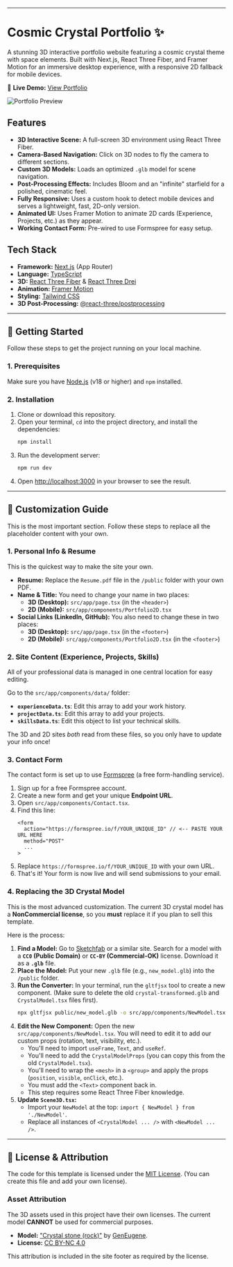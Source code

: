
-----

# Cosmic Crystal Portfolio ✨

A stunning 3D interactive portfolio website featuring a cosmic crystal theme with space elements. Built with Next.js, React Three Fiber, and Framer Motion for an immersive desktop experience, with a responsive 2D fallback for mobile devices.

🌟 **Live Demo:** [View Portfolio](https://jaikansalportfolio.vercel.app)

![Portfolio Preview](https://via.placeholder.com/800x400/0f172a/06b6d4?text=3D+Crystal+Portfolio)

## Features

  * **3D Interactive Scene:** A full-screen 3D environment using React Three Fiber.
  * **Camera-Based Navigation:** Click on 3D nodes to fly the camera to different sections.
  * **Custom 3D Models:** Loads an optimized `.glb` model for scene navigation.
  * **Post-Processing Effects:** Includes Bloom and an "infinite" starfield for a polished, cinematic feel.
  * **Fully Responsive:** Uses a custom hook to detect mobile devices and serves a lightweight, fast, 2D-only version.
  * **Animated UI:** Uses Framer Motion to animate 2D cards (Experience, Projects, etc.) as they appear.
  * **Working Contact Form:** Pre-wired to use Formspree for easy setup.

## Tech Stack

  * **Framework:** [Next.js](https://nextjs.org/) (App Router)
  * **Language:** [TypeScript](https://www.typescriptlang.org/)
  * **3D:** [React Three Fiber](https://docs.pmnd.rs/react-three-fiber) & [React Three Drei](https://github.com/pmndrs/drei)
  * **Animation:** [Framer Motion](https://www.framer.com/motion/)
  * **Styling:** [Tailwind CSS](https://tailwindcss.com/)
  * **3D Post-Processing:** [@react-three/postprocessing](https://github.com/pmndrs/postprocessing)

-----

## 🚀 Getting Started

Follow these steps to get the project running on your local machine.

### 1\. Prerequisites

Make sure you have [Node.js](https://nodejs.org/) (v18 or higher) and `npm` installed.

### 2\. Installation

1.  Clone or download this repository.
2.  Open your terminal, `cd` into the project directory, and install the dependencies:
    ```bash
    npm install
    ```
3.  Run the development server:
    ```bash
    npm run dev
    ```
4.  Open [http://localhost:3000](http://localhost:3000) in your browser to see the result.

-----

## 🎨 Customization Guide

This is the most important section. Follow these steps to replace all the placeholder content with your own.

### 1\. Personal Info & Resume

This is the quickest way to make the site your own.

  * **Resume:** Replace the `Resume.pdf` file in the `/public` folder with your own PDF.
  * **Name & Title:** You need to change your name in two places:
      * **3D (Desktop):** `src/app/page.tsx` (in the `<header>`)
      * **2D (Mobile):** `src/app/components/Portfolio2D.tsx`
  * **Social Links (LinkedIn, GitHub):** You also need to change these in two places:
      * **3D (Desktop):** `src/app/page.tsx` (in the `<footer>`)
      * **2D (Mobile):** `src/app/components/Portfolio2D.tsx` (in the `<footer>`)

### 2\. Site Content (Experience, Projects, Skills)

All of your professional data is managed in one central location for easy editing.

Go to the `src/app/components/data/` folder:

  * **`experienceData.ts`**: Edit this array to add your work history.
  * **`projectData.ts`**: Edit this array to add your projects.
  * **`skillsData.ts`**: Edit this object to list your technical skills.

The 3D and 2D sites *both* read from these files, so you only have to update your info once\!

### 3\. Contact Form

The contact form is set up to use [Formspree](https://formspree.io) (a free form-handling service).

1.  Sign up for a free Formspree account.
2.  Create a new form and get your unique **Endpoint URL**.
3.  Open `src/app/components/Contact.tsx`.
4.  Find this line:
    ```tsx
    <form 
      action="https://formspree.io/f/YOUR_UNIQUE_ID" // <-- PASTE YOUR URL HERE
      method="POST"
      ...
    >
    ```
5.  Replace `https://formspree.io/f/YOUR_UNIQUE_ID` with your own URL.
6.  That's it\! Your form is now live and will send submissions to your email.

### 4\. Replacing the 3D Crystal Model

This is the most advanced customization. The current 3D crystal model has a **NonCommercial license**, so you **must** replace it if you plan to sell this template.

Here is the process:

1.  **Find a Model:** Go to [Sketchfab](https://sketchfab.com/search?features=downloadable&type=models) or a similar site. Search for a model with a **`CC0` (Public Domain)** or **`CC-BY` (Commercial-OK)** license. Download it as a **`.glb`** file.
2.  **Place the Model:** Put your new `.glb` file (e.g., `new_model.glb`) into the `/public` folder.
3.  **Run the Converter:** In your terminal, run the `gltfjsx` tool to create a new component. (Make sure to delete the old `crystal-transformed.glb` and `CrystalModel.tsx` files first).
    ```bash
    npx gltfjsx public/new_model.glb -o src/app/components/NewModel.tsx -t -s -T
    ```
4.  **Edit the New Component:** Open the new `src/app/components/NewModel.tsx`. You will need to edit it to add our custom props (rotation, text, visibility, etc.).
      * You'll need to import `useFrame`, `Text`, and `useRef`.
      * You'll need to add the `CrystalModelProps` (you can copy this from the old `CrystalModel.tsx`).
      * You'll need to wrap the `<mesh>` in a `<group>` and apply the props (`position`, `visible`, `onClick`, etc.).
      * You must add the `<Text>` component back in.
      * This step requires some React Three Fiber knowledge.
5.  **Update `Scene3D.tsx`:**
      * Import your `NewModel` at the top: `import { NewModel } from './NewModel'`.
      * Replace all instances of `<CrystalModel ... />` with `<NewModel ... />`.

-----

## 📜 License & Attribution

The code for this template is licensed under the [MIT License](LICENSE.txt). (You can create this file and add your own license).

### Asset Attribution

The 3D assets used in this project have their own licenses. The current model **CANNOT** be used for commercial purposes.

  * **Model:** ["Crystal stone (rock)"](https://sketchfab.com/3d-models/crystal-stone-rock-1ad829e2f464446fa4945562ab611255) by [GenEugene](https://sketchfab.com/geneugene).
  * **License:** [CC BY-NC 4.0](http://creativecommons.org/licenses/by-nc/4.0/)

This attribution is included in the site footer as required by the license.